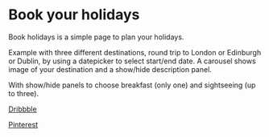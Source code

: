 # Book your holidays

Book holidays is a simple page to plan your holidays.

Example with three different destinations, round trip to London or Edinburgh or Dublin, by using a datepicker to select start/end date. A carousel shows image of your destination and a show/hide description panel.

With show/hide panels to choose breakfast (only one) and sightseeing (up to three).

[Dribbble](https://dribbble.com/shots/5043400-Book-your-holidays)

[Pinterest](https://www.pinterest.co.uk/pin/800655639979644582/)


